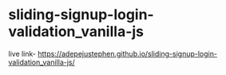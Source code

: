 # sliding-signup-login-validation_vanilla-js

live link-  https://adepejustephen.github.io/sliding-signup-login-validation_vanilla-js/
